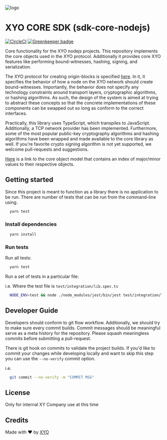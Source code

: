 [logo]: https://www.xy.company/img/home/logo_xy.png

![logo]

# XYO CORE SDK (sdk-core-nodejs)
[![CircleCI](https://circleci.com/gh/XYOracleNetwork/sdk-core-nodejs.svg?style=svg)](https://circleci.com/gh/XYOracleNetwork/sdk-core-nodejs)
[![Greenkeeper badge](https://badges.greenkeeper.io/XYOracleNetwork/sdk-core-nodejs.svg)](https://greenkeeper.io/)

Core functionality for the XYO nodejs projects. This repository implements
the core objects used in the XYO protocol. Additionally it provides core
XYO features like performing bound-witnesses, hashing, signing, and serialization.

The XYO protocol for creating origin-blocks is specified [here](https://docs.xyo.network/XYO-Yellow-Paper.pdf).
In it, it specifies the behavior of how a node on the XYO network should create
bound-witnesses. Importantly, the behavior does not specify any technology
constraints around transport layers, cryptographic algorithms, or hashing algorithms.
As such, the design of the system is aimed at trying to abstract these concepts
so that the concrete implementations of these components can be swapped out so long
as conform to the correct interfaces.

Practically, this library uses TypeScript, which transpiles to JavaScript. Additionally, a TCP
network provider has been implemented. Furthermore, some of the most popular public-key cryptography
algorithms and hashing algorithms have been wrapped and made available to the core library as well.
If you're favorite crypto signing algorithm is not yet supported, we welcome pull-requests and suggestions.

[Here](https://github.com/XYOracleNetwork/spec-coreobjectmodel-tex) is a link to the core object model that contains
an index of major/minor values to their respective objects.

## Getting started

Since this project is meant to function as a library there is no application to be run. There are number of tests
that can be run from the command-line using.

```sh
  yarn test
```

### Install dependencies

```sh
  yarn install
```

### Run tests

Run all tests:

```sh
  yarn test
```

Run a set of tests in a particular file:

i.e. Where the test file is `test/integration/lib.spec.ts`

```sh
  NODE_ENV=test && node ./node_modules/jest/bin/jest test/integration/lib.spec.ts
```

## Developer Guide

Developers should conform to git flow workflow. Additionally, we should try to make sure
every commit builds. Commit messages should be meaningful serve as a meta history for the
repository. Please squash meaningless commits before submitting a pull-request.

There is git hook on commits to validate the project builds. If you'd like to commit your changes
while developing locally and want to skip this step you can use the `--no-verify` commit option.

i.e.

```sh
  git commit --no-verify -m "COMMIT MSG"
```

## License

Only for internal XY Company use at this time

## Credits

Made with ❤️
by [XYO](https://xyo.network)
